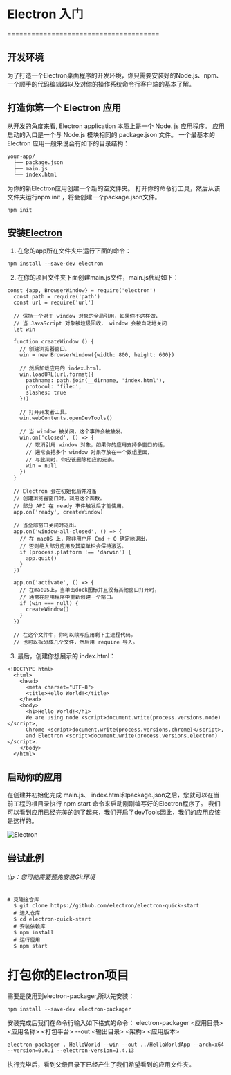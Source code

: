 # Electron 入门
======================================
## 开发环境
为了打造一个Electron桌面程序的开发环境，你只需要安装好的Node.js、npm、一个顺手的代码编辑器以及对你的操作系统命令行客户端的基本了解。

## 打造你第一个 Electron 应用
从开发的角度来看, Electron application 本质上是一个 Node. js 应用程序。 应用启动的入口是一个与 Node.js 模块相同的 package.json 文件。 一个最基本的 Electron 应用一般来说会有如下的目录结构：
```
your-app/
  ├── package.json
  ├── main.js
  └── index.html
```
为你的新Electron应用创建一个新的空文件夹。 打开你的命令行工具，然后从该文件夹运行npm init ，将会创建一个package.json文件。
```
npm init
```
## 安装[Electron](https://electronjs.org/docs)
1. 在您的app所在文件夹中运行下面的命令：
```
npm install --save-dev electron
```
2. 在你的项目文件夹下面创建main.js文件，main.js代码如下：
```
const {app, BrowserWindow} = require('electron')
  const path = require('path')
  const url = require('url')
  
  // 保持一个对于 window 对象的全局引用，如果你不这样做，
  // 当 JavaScript 对象被垃圾回收， window 会被自动地关闭
  let win
  
  function createWindow () {
    // 创建浏览器窗口。
    win = new BrowserWindow({width: 800, height: 600})
  
    // 然后加载应用的 index.html。
    win.loadURL(url.format({
      pathname: path.join(__dirname, 'index.html'),
      protocol: 'file:',
      slashes: true
    }))
  
    // 打开开发者工具。
    win.webContents.openDevTools()
  
    // 当 window 被关闭，这个事件会被触发。
    win.on('closed', () => {
      // 取消引用 window 对象，如果你的应用支持多窗口的话，
      // 通常会把多个 window 对象存放在一个数组里面，
      // 与此同时，你应该删除相应的元素。
      win = null
    })
  }
  
  // Electron 会在初始化后并准备
  // 创建浏览器窗口时，调用这个函数。
  // 部分 API 在 ready 事件触发后才能使用。
  app.on('ready', createWindow)
  
  // 当全部窗口关闭时退出。
  app.on('window-all-closed', () => {
    // 在 macOS 上，除非用户用 Cmd + Q 确定地退出，
    // 否则绝大部分应用及其菜单栏会保持激活。
    if (process.platform !== 'darwin') {
      app.quit()
    }
  })
  
  app.on('activate', () => {
    // 在macOS上，当单击dock图标并且没有其他窗口打开时，
    // 通常在应用程序中重新创建一个窗口。
    if (win === null) {
      createWindow()
    }
  })
  
  // 在这个文件中，你可以续写应用剩下主进程代码。
  // 也可以拆分成几个文件，然后用 require 导入。
```
3. 最后，创建你想展示的 index.html：
```
<!DOCTYPE html>
  <html>
    <head>
      <meta charset="UTF-8">
      <title>Hello World!</title>
    </head>
    <body>
      <h1>Hello World!</h1>
      We are using node <script>document.write(process.versions.node)</script>,
      Chrome <script>document.write(process.versions.chrome)</script>,
      and Electron <script>document.write(process.versions.electron)</script>.
    </body>
  </html>
```
## 启动你的应用
在创建并初始化完成 main.js、 index.html和package.json之后，您就可以在当前工程的根目录执行 npm start 命令来启动刚刚编写好的Electron程序了。
我们可以看到应用已经完美的跑了起来，我们开启了devTools因此，我们的应用应该是这样的。

![Electron](https://img-blog.csdn.net/20171004235043193?watermark/2/text/aHR0cDovL2Jsb2cuY3Nkbi5uZXQvSGFvRGFXYW5n/font/5a6L5L2T/fontsize/400/fill/I0JBQkFCMA==/dissolve/70/gravity/SouthEast)
## 尝试此例
###### tip：您可能需要预先安装Git环境
```
# 克隆这仓库
  $ git clone https://github.com/electron/electron-quick-start
  # 进入仓库
  $ cd electron-quick-start
  # 安装依赖库
  $ npm install
  # 运行应用
  $ npm start
```


# 打包你的Electron项目
需要是使用到electron-packager,所以先安装：
```
npm install --save-dev electron-packager
```
安装完成后我们在命令行输入如下格式的命令：
electron-packager <应用目录> <应用名称> <打包平台> --out <输出目录> <架构> <应用版本>
```
electron-packager . HelloWorld --win --out ../HelloWorldApp --arch=x64 --version=0.0.1 --electron-version=1.4.13
```

执行完毕后，看到父级目录下已经产生了我们希望看到的应用文件夹。
